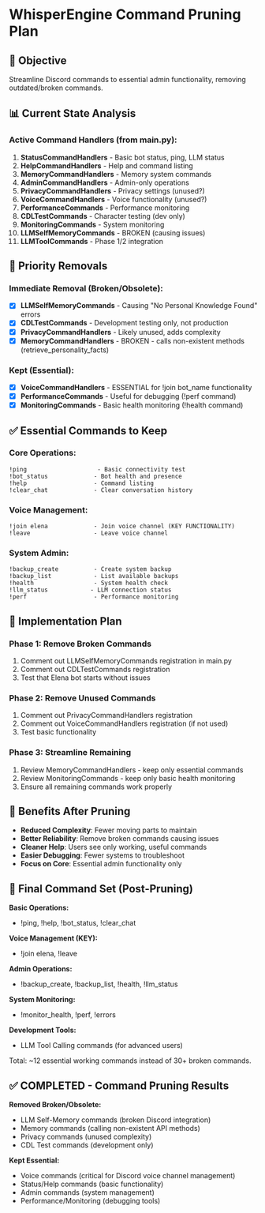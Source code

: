 # WhisperEngine Command Pruning Plan

## 🎯 Objective
Streamline Discord commands to essential admin functionality, removing outdated/broken commands.

## 📊 Current State Analysis

### Active Command Handlers (from main.py):
1. **StatusCommandHandlers** - Basic bot status, ping, LLM status
2. **HelpCommandHandlers** - Help and command listing
3. **MemoryCommandHandlers** - Memory system commands
4. **AdminCommandHandlers** - Admin-only operations
5. **PrivacyCommandHandlers** - Privacy settings (unused?)
6. **VoiceCommandHandlers** - Voice functionality (unused?)  
7. **PerformanceCommands** - Performance monitoring
8. **CDLTestCommands** - Character testing (dev only)
9. **MonitoringCommands** - System monitoring
10. **LLMSelfMemoryCommands** - BROKEN (causing issues)
11. **LLMToolCommands** - Phase 1/2 integration

## 🚨 Priority Removals

### Immediate Removal (Broken/Obsolete):
- [x] **LLMSelfMemoryCommands** - Causing "No Personal Knowledge Found" errors
- [x] **CDLTestCommands** - Development testing only, not production
- [x] **PrivacyCommandHandlers** - Likely unused, adds complexity
- [x] **MemoryCommandHandlers** - BROKEN - calls non-existent methods (retrieve_personality_facts)

### Kept (Essential):
- [x] **VoiceCommandHandlers** - ESSENTIAL for !join bot_name functionality
- [x] **PerformanceCommands** - Useful for debugging (!perf command)
- [x] **MonitoringCommands** - Basic health monitoring (!health command)

## ✅ Essential Commands to Keep

### Core Operations:
```
!ping                    - Basic connectivity test
!bot_status             - Bot health and presence
!help                   - Command listing
!clear_chat             - Clear conversation history
```

### Voice Management:
```
!join elena             - Join voice channel (KEY FUNCTIONALITY)
!leave                  - Leave voice channel
```

### System Admin:
```
!backup_create          - Create system backup
!backup_list            - List available backups
!health                 - System health check
!llm_status            - LLM connection status
!perf                   - Performance monitoring
```

## 🔧 Implementation Plan

### Phase 1: Remove Broken Commands
1. Comment out LLMSelfMemoryCommands registration in main.py
2. Comment out CDLTestCommands registration
3. Test that Elena bot starts without issues

### Phase 2: Remove Unused Commands  
1. Comment out PrivacyCommandHandlers registration
2. Comment out VoiceCommandHandlers registration (if not used)
3. Test basic functionality

### Phase 3: Streamline Remaining
1. Review MemoryCommandHandlers - keep only essential commands
2. Review MonitoringCommands - keep only basic health monitoring
3. Ensure all remaining commands work properly

## 📝 Benefits After Pruning

- **Reduced Complexity**: Fewer moving parts to maintain
- **Better Reliability**: Remove broken commands causing issues
- **Cleaner Help**: Users see only working, useful commands
- **Easier Debugging**: Fewer systems to troubleshoot
- **Focus on Core**: Essential admin functionality only

## 🎯 Final Command Set (Post-Pruning)

**Basic Operations:**
- !ping, !help, !bot_status, !clear_chat

**Voice Management (KEY):**
- !join elena, !leave

**Admin Operations:**
- !backup_create, !backup_list, !health, !llm_status

**System Monitoring:**
- !monitor_health, !perf, !errors

**Development Tools:**
- LLM Tool Calling commands (for advanced users)

Total: ~12 essential working commands instead of 30+ broken commands.

## ✅ COMPLETED - Command Pruning Results

**Removed Broken/Obsolete:**
- LLM Self-Memory commands (broken Discord integration)
- Memory commands (calling non-existent API methods)
- Privacy commands (unused complexity)
- CDL Test commands (development only)

**Kept Essential:**
- Voice commands (critical for Discord voice channel management)
- Status/Help commands (basic functionality)
- Admin commands (system management)
- Performance/Monitoring (debugging tools)